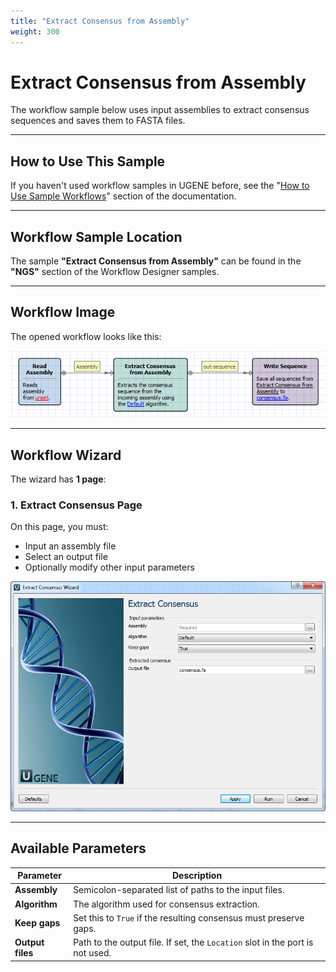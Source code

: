 ```yaml
---
title: "Extract Consensus from Assembly"
weight: 300
---
```


# Extract Consensus from Assembly

The workflow sample below uses input assemblies to extract consensus sequences and saves them to FASTA files.

---

## How to Use This Sample

If you haven't used workflow samples in UGENE before, see
the "[How to Use Sample Workflows](../../introduction/how-to-use-sample-workflows)" section of the documentation.

---

## Workflow Sample Location

The sample **"Extract Consensus from Assembly"** can be found in the **"NGS"** section of the Workflow Designer samples.

---

## Workflow Image

The opened workflow looks like this:

![](/images/65930342/65930343.png)

---

## Workflow Wizard

The wizard has **1 page**:

### 1. Extract Consensus Page

On this page, you must:

- Input an assembly file
- Select an output file
- Optionally modify other input parameters

![](/images/65930342/65930344.png)

---

## Available Parameters

| **Parameter**    | **Description**                                                               |
|------------------|-------------------------------------------------------------------------------|
| **Assembly**     | Semicolon-separated list of paths to the input files.                         |
| **Algorithm**    | The algorithm used for consensus extraction.                                  |
| **Keep gaps**    | Set this to `True` if the resulting consensus must preserve gaps.             |
| **Output files** | Path to the output file. If set, the `Location` slot in the port is not used. |
